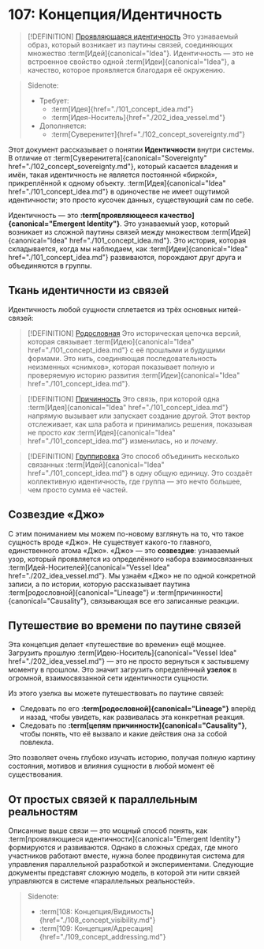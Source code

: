 # 107: Концепция/Идентичность

> [!DEFINITION] [Проявляющаяся идентичность](../../acts/000_glossary.md)
> Это узнаваемый образ, который возникает из паутины связей, соединяющих множество :term[Идей]{canonical="Idea"}. Идентичность — это не встроенное свойство одной :term[Идеи]{canonical="Idea"}, а качество, которое проявляется благодаря её окружению.

> Sidenote:
> - Требует:
>   - :term[Идея]{href="./101_concept_idea.md"}
>   - :term[Идея-Носитель]{href="./202_idea_vessel.md"}
> - Дополняется:
>   - :term[Суверенитет]{href="./102_concept_sovereignty.md"}

Этот документ рассказывает о понятии **Идентичности** внутри системы. В отличие от :term[Суверенитета]{canonical="Sovereignty" href="./102_concept_sovereignty.md"}, который касается владения и имён, такая идентичность не является постоянной «биркой», прикреплённой к одному объекту. :term[Идея]{canonical="Idea" href="./101_concept_idea.md"} в одиночестве не имеет ощутимой идентичности; это просто кусочек данных, существующий сам по себе.

Идентичность — это **:term[проявляющееся качество]{canonical="Emergent Identity"}**. Это узнаваемый узор, который возникает из сложной паутины связей между множеством :term[Идей]{canonical="Idea" href="./101_concept_idea.md"}. Это история, которая складывается, когда мы наблюдаем, как :term[Идеи]{canonical="Idea" href="./101_concept_idea.md"} развиваются, порождают друг друга и объединяются в группы.

## Ткань идентичности из связей

Идентичность любой сущности сплетается из трёх основных нитей-связей:

> [!DEFINITION] [Родословная](../../acts/000_glossary.md)
> Это историческая цепочка версий, которая связывает :term[Идею]{canonical="Idea" href="./101_concept_idea.md"} с её прошлыми и будущими формами. Это нить, соединяющая последовательность неизменных «снимков», которая показывает полную и проверяемую историю развития :term[Идеи]{canonical="Idea" href="./101_concept_idea.md"}.

> [!DEFINITION] [Причинность](../../acts/000_glossary.md)
> Это связь, при которой одна :term[Идея]{canonical="Idea" href="./101_concept_idea.md"} напрямую вызывает или запускает создание другой. Этот вектор отслеживает, как шла работа и принимались решения, показывая не просто *как* :term[Идея]{canonical="Idea" href="./101_concept_idea.md"} изменилась, но и *почему*.

> [!DEFINITION] [Группировка](../../acts/000_glossary.md)
> Это способ объединить несколько связанных :term[Идей]{canonical="Idea" href="./101_concept_idea.md"} в одну общую единицу. Это создаёт коллективную идентичность, где группа — это нечто большее, чем просто сумма её частей.

## Созвездие «Джо»

С этим пониманием мы можем по-новому взглянуть на то, что такое сущность вроде «Джо». Не существует какого-то главного, единственного атома «Джо». «Джо» — это **созвездие**: узнаваемый узор, который проявляется из определённого набора взаимосвязанных :term[Идей-Носителей]{canonical="Vessel Idea" href="./202_idea_vessel.md"}. Мы узнаём «Джо» не по одной конкретной записи, а по истории, которую рассказывает паутина :term[родословной]{canonical="Lineage"} и :term[причинности]{canonical="Causality"}, связывающая все его записанные реакции.

## Путешествие во времени по паутине связей

Эта концепция делает «путешествие во времени» ещё мощнее. Загрузить прошлую :term[Идею-Носитель]{canonical="Vessel Idea" href="./202_idea_vessel.md"} — это не просто вернуться к застывшему моменту в прошлом. Это значит загрузить определённый **узелок** в огромной, взаимосвязанной сети идентичности сущности.

Из этого узелка вы можете путешествовать по паутине связей:

- Следовать по его **:term[родословной]{canonical="Lineage"}** вперёд и назад, чтобы увидеть, как развивалась эта конкретная реакция.
- Следовать по **:term[цепям причинности]{canonical="Causality"}**, чтобы понять, что её вызвало и какие действия она за собой повлекла.

Это позволяет очень глубоко изучать историю, получая полную картину состояния, мотивов и влияния сущности в любой момент её существования.

## От простых связей к параллельным реальностям

Описанные выше связи — это мощный способ понять, как :term[проявляющиеся идентичности]{canonical="Emergent Identity"} формируются и развиваются. Однако в сложных средах, где много участников работают вместе, нужна более продвинутая система для управления параллельной разработкой и экспериментами. Следующие документы представят сложную модель, в которой эти нити связей управляются в системе «параллельных реальностей».

> Sidenote:
> - :term[108: Концепция/Видимость]{href="./108_concept_visibility.md"}
> - :term[109: Концепция/Адресация]{href="./109_concept_addressing.md"}
